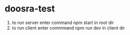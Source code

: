# doosra-test
1) to run server enter command npm start in root dir
2) to run client enter commmand npm run dev in client dir
